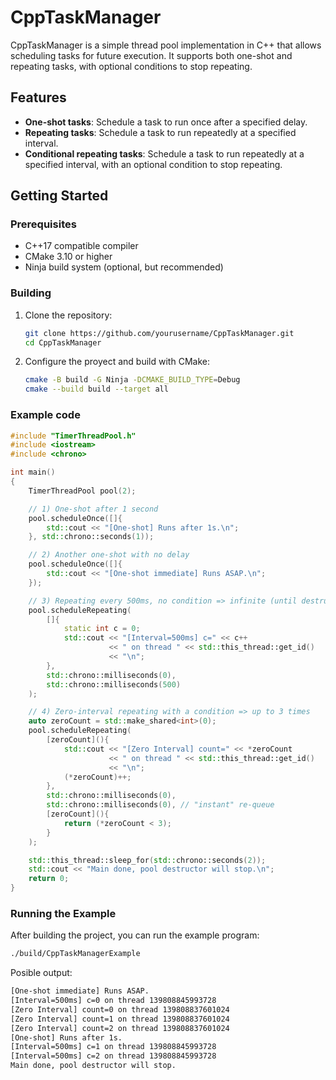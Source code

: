 # CppTaskManager

CppTaskManager is a simple thread pool implementation in C++ that allows scheduling tasks for future execution. It supports both one-shot and repeating tasks, with optional conditions to stop repeating.

## Features

- **One-shot tasks**: Schedule a task to run once after a specified delay.
- **Repeating tasks**: Schedule a task to run repeatedly at a specified interval.
- **Conditional repeating tasks**: Schedule a task to run repeatedly at a specified interval, with an optional condition to stop repeating.

## Getting Started

### Prerequisites

- C++17 compatible compiler
- CMake 3.10 or higher
- Ninja build system (optional, but recommended)

### Building

1. Clone the repository:
    ```sh
    git clone https://github.com/yourusername/CppTaskManager.git
    cd CppTaskManager
    ```

2. Configure the proyect and build with CMake:
    ```sh
    cmake -B build -G Ninja -DCMAKE_BUILD_TYPE=Debug
    cmake --build build --target all
    ```




### Example code
```cpp
#include "TimerThreadPool.h"
#include <iostream>
#include <chrono>

int main()
{
    TimerThreadPool pool(2);

    // 1) One-shot after 1 second
    pool.scheduleOnce([]{
        std::cout << "[One-shot] Runs after 1s.\n";
    }, std::chrono::seconds(1));

    // 2) Another one-shot with no delay
    pool.scheduleOnce([]{
        std::cout << "[One-shot immediate] Runs ASAP.\n";
    });

    // 3) Repeating every 500ms, no condition => infinite (until destructor)
    pool.scheduleRepeating(
        []{
            static int c = 0;
            std::cout << "[Interval=500ms] c=" << c++
                      << " on thread " << std::this_thread::get_id()
                      << "\n";
        },
        std::chrono::milliseconds(0),
        std::chrono::milliseconds(500)
    );

    // 4) Zero-interval repeating with a condition => up to 3 times
    auto zeroCount = std::make_shared<int>(0);
    pool.scheduleRepeating(
        [zeroCount](){
            std::cout << "[Zero Interval] count=" << *zeroCount
                      << " on thread " << std::this_thread::get_id()
                      << "\n";
            (*zeroCount)++;
        },
        std::chrono::milliseconds(0),
        std::chrono::milliseconds(0), // "instant" re-queue
        [zeroCount](){
            return (*zeroCount < 3);
        }
    );

    std::this_thread::sleep_for(std::chrono::seconds(2));
    std::cout << "Main done, pool destructor will stop.\n";
    return 0;
}
```


### Running the Example

After building the project, you can run the example program:

```sh
./build/CppTaskManagerExample
```
Posible output:
```sh
[One-shot immediate] Runs ASAP.
[Interval=500ms] c=0 on thread 139808845993728
[Zero Interval] count=0 on thread 139808837601024
[Zero Interval] count=1 on thread 139808837601024
[Zero Interval] count=2 on thread 139808837601024
[One-shot] Runs after 1s.
[Interval=500ms] c=1 on thread 139808845993728
[Interval=500ms] c=2 on thread 139808845993728
Main done, pool destructor will stop.

```